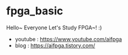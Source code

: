 # fpga_basic

Hello~ Everyone
Let's Study FPGA~! :)

- youtube : https://www.youtube.com/aifpga
- blog : https://aifpga.tistory.com/
